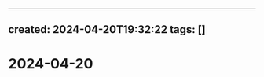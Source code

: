 
<!-- The actual contents of the template begin after the `---` thematic break immediately below this line-->
---
created: 2024-04-20T19:32:22
tags: []
---

# 2024-04-20
